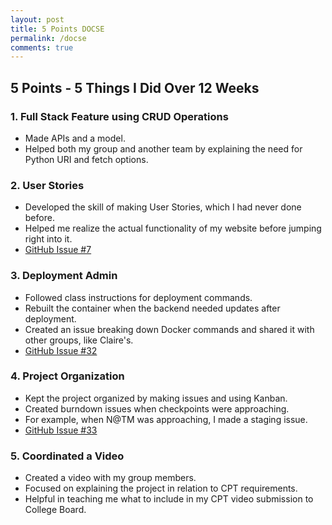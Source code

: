 ```yaml
---
layout: post
title: 5 Points DOCSE
permalink: /docse
comments: true
---
```


## 5 Points - 5 Things I Did Over 12 Weeks  

### 1. Full Stack Feature using CRUD Operations  
- Made APIs and a model.  
- Helped both my group and another team by explaining the need for Python URI and fetch options.  

### 2. User Stories  
- Developed the skill of making User Stories, which I had never done before.  
- Helped me realize the actual functionality of my website before jumping right into it.  
- [GitHub Issue #7](https://github.com/vibha1019/holiday_frontend/issues/7)  

### 3. Deployment Admin  
- Followed class instructions for deployment commands.  
- Rebuilt the container when the backend needed updates after deployment.  
- Created an issue breaking down Docker commands and shared it with other groups, like Claire's.  
- [GitHub Issue #32](https://github.com/vibha1019/holiday_frontend/issues/32)  

### 4. Project Organization  
- Kept the project organized by making issues and using Kanban.  
- Created burndown issues when checkpoints were approaching.  
- For example, when N@TM was approaching, I made a staging issue.  
- [GitHub Issue #33](https://github.com/vibha1019/holiday_frontend/issues/33)  

### 5. Coordinated a Video  
- Created a video with my group members.  
- Focused on explaining the project in relation to CPT requirements.  
- Helpful in teaching me what to include in my CPT video submission to College Board.  
